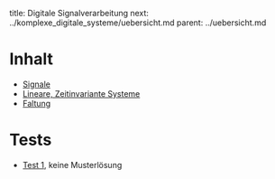 title: Digitale Signalverarbeitung
next: ../komplexe_digitale_systeme/uebersicht.md
parent: ../uebersicht.md

# Inhalt
* [Signale](signale.html)
* [Lineare, Zeitinvariante Systeme](lti_systeme.html)
* [Faltung](faltung.html)

# Tests
* [Test 1](test_digitale_signalverarbeitung_1.pdf), keine Musterlösung
